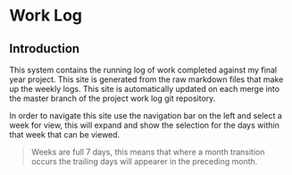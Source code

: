 # Work Log

## Introduction 

This system contains the running log of work completed against my final year project. This site is generated from the raw markdown files that make up the weekly logs. This site is automatically updated on each merge into the master branch of the project work log git repository.

In order to navigate this site use the navigation bar on the left and select a week for view, this will expand and show the selection for the days within that week that can be viewed.

> Weeks are full 7 days, this means that where a month transition occurs the trailing days will appearer in the preceding month. 